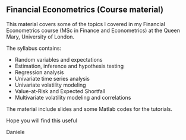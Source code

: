 ## Financial Econometrics (Course material)

This material covers some of the topics I covered in my Financial Econometrics course (MSc in Finance and Econometrics) at the Queen Mary, University of London. 

The syllabus contains:

* Random variables and expectations
* Estimation, inference and hypothesis testing
* Regression analysis
* Univariate time series analysis
* Univariate volatility modeling
* Value-at-Risk and Expected Shortfall
* Multivariate volatility modeling and correlations

The material include slides and some Matlab codes for the tutorials.

Hope you will find this useful

Daniele


